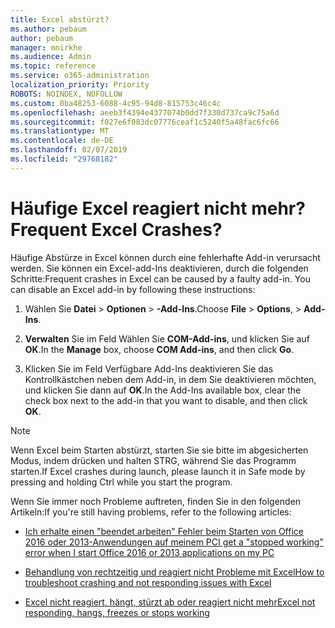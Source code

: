 ```yaml
---
title: Excel abstürzt?
ms.author: pebaum
author: pebaum
manager: mnirkhe
ms.audience: Admin
ms.topic: reference
ms.service: o365-administration
localization_priority: Priority
ROBOTS: NOINDEX, NOFOLLOW
ms.custom: 0ba48253-6088-4c95-94d8-815753c46c4c
ms.openlocfilehash: aeeb3f4394e4377074b0dd7f330d737ca9c75a6d
ms.sourcegitcommit: f027e6f083dc07776ceaf1c5240f5a48fac6fc66
ms.translationtype: MT
ms.contentlocale: de-DE
ms.lasthandoff: 02/07/2019
ms.locfileid: "29768182"
---
```

# <a name="frequent-excel-crashes"></a><span data-ttu-id="aface-102">Häufige Excel reagiert nicht mehr?</span><span class="sxs-lookup"><span data-stu-id="aface-102">Frequent Excel Crashes?</span></span>

<span data-ttu-id="aface-p101">Häufige Abstürze in Excel können durch eine fehlerhafte Add-in verursacht werden. Sie können ein Excel-add-Ins deaktivieren, durch die folgenden Schritte:</span><span class="sxs-lookup"><span data-stu-id="aface-p101">Frequent crashes in Excel can be caused by a faulty add-in. You can disable an Excel add-in by following these instructions:</span></span>
  
1. <span data-ttu-id="aface-105">Wählen Sie **Datei** \> **Optionen** \> **-Add-Ins**.</span><span class="sxs-lookup"><span data-stu-id="aface-105">Choose **File** \> **Options**, \> **Add-Ins**.</span></span>
    
2. <span data-ttu-id="aface-106">**Verwalten** Sie im Feld Wählen Sie **COM-Add-ins**, und klicken Sie auf **OK**.</span><span class="sxs-lookup"><span data-stu-id="aface-106">In the **Manage** box, choose **COM Add-ins**, and then click **Go**.</span></span>
    
3. <span data-ttu-id="aface-107">Klicken Sie im Feld Verfügbare Add-Ins deaktivieren Sie das Kontrollkästchen neben dem Add-in, in dem Sie deaktivieren möchten, und klicken Sie dann auf **OK**.</span><span class="sxs-lookup"><span data-stu-id="aface-107">In the Add-Ins available box, clear the check box next to the add-in that you want to disable, and then click **OK**.</span></span>
    
> [!NOTE]
> <span data-ttu-id="aface-108">Wenn Excel beim Starten abstürzt, starten Sie sie bitte im abgesicherten Modus, indem drücken und halten STRG, während Sie das Programm starten.</span><span class="sxs-lookup"><span data-stu-id="aface-108">If Excel crashes during launch, please launch it in Safe mode by pressing and holding Ctrl while you start the program.</span></span> 
  
<span data-ttu-id="aface-109">Wenn Sie immer noch Probleme auftreten, finden Sie in den folgenden Artikeln:</span><span class="sxs-lookup"><span data-stu-id="aface-109">If you're still having problems, refer to the following articles:</span></span>
  
- [<span data-ttu-id="aface-110">Ich erhalte einen "beendet arbeiten" Fehler beim Starten von Office 2016 oder 2013-Anwendungen auf meinem PC</span><span class="sxs-lookup"><span data-stu-id="aface-110">I get a "stopped working" error when I start Office 2016 or 2013 applications on my PC</span></span>](https://support.office.com/article/52bd7985-4e99-4a35-84c8-2d9b8301a2fa.aspx)
    
- [<span data-ttu-id="aface-111">Behandlung von rechtzeitig und reagiert nicht Probleme mit Excel</span><span class="sxs-lookup"><span data-stu-id="aface-111">How to troubleshoot crashing and not responding issues with Excel</span></span>](https://support.microsoft.com/help/2758592/how-to-troubleshoot-crashing-and-not-responding-issues-with-excel)
    
- [<span data-ttu-id="aface-112">Excel nicht reagiert, hängt, stürzt ab oder reagiert nicht mehr</span><span class="sxs-lookup"><span data-stu-id="aface-112">Excel not responding, hangs, freezes or stops working</span></span>](https://support.office.com/article/37e7d3c9-9e84-40bf-a805-4ca6853a1ff4.aspx)
    
